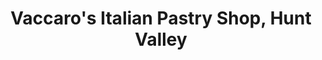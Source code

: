 ---
title: "Vaccaro's Italian Pastry Shop, Hunt Valley"
url: /cockeysville/vaccaros-italian-pastry-shop-hunt-valley/
shop: Bäckerei
---